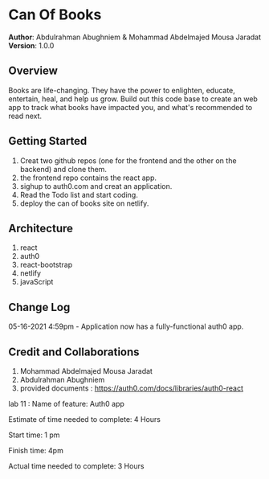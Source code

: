 # Can Of Books

**Author**: Abdulrahman Abughniem & Mohammad Abdelmajed Mousa Jaradat
**Version**: 1.0.0

## Overview
<!-- Provide a high level overview of what this application is and why you are building it, beyond the fact that it's an assignment for this class. (i.e. What's your problem domain?) -->
Books are life-changing. They have the power to enlighten, educate, entertain, heal, and help us grow. Build out this code base to create an web app to track what books have impacted you, and what's recommended to read next.

## Getting Started
<!-- What are the steps that a user must take in order to build this app on their own machine and get it running? -->
1. Creat two github repos (one for the frontend and the other on the backend) and clone them.
2. the frontend repo contains the react app.
3. sighup to auth0.com and creat an application.
4. Read the Todo list and start coding.
5. deploy the can of books site on netlify.

## Architecture
<!-- Provide a detailed description of the application design. What technologies (languages, libraries, etc) you're using, and any other relevant design information. -->
1. react
2. auth0
3. react-bootstrap
4. netlify
5. javaScript

## Change Log

05-16-2021 4:59pm - Application now has a fully-functional auth0 app.

## Credit and Collaborations
<!-- Give credit (and a link) to other people or resources that helped you build this application. -->
1. Mohammad Abdelmajed Mousa Jaradat
2. Abdulrahman Abughniem
3. provided documents : <https://auth0.com/docs/libraries/auth0-react>

lab 11 :
Name of feature: Auth0 app

Estimate of time needed to complete: 4 Hours

Start time: 1 pm

Finish time: 4pm

Actual time needed to complete: 3 Hours
